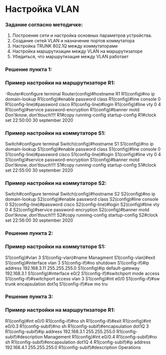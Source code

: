#  Настройка VLAN 

###  Задание согласно методичке:

  1. Построение сети и настройка основных параметров устройства.
  2. Создание сетей VLAN и назначение портов коммутатора
  3. Настройка TRUNK 802.1Q между коммутаторами
  4. Настройка маршрутизации между VLAN на маршрутизаторе
  5. Убедиться, что маршрутизация между VLAN работает

###  Решение пункта 1:

###  Пример настройки на маршрутизаторе R1:

-Router#configure terminal
Router(config)#hostname R1
R1(config)#no ip domain-lookup
R1(config)#enable password class
R1(config)#line console 0
R1(config-line)#password cisco
R1(config-line)#login 
R1(config)#line vty 0 4
R1(config)#service password-encryption
R1(config)#banner motd $Don't know, don't touch !!!!$
R1#copy running-config startup-config
R1#clock set 22:50:00 30 september 2020

###  Пример настройки на коммутаторе S1:
Switch#configure terminal 
Switch(config)#hostname S1
S1(config)#no ip domain-lookup
S1(config)#enable password class
S1(config)#line console 0
S1(config-line)#password cisco
S1(config-line)#login 
S1(config)#line vty 0 4
S1(config)#service password-encryption
S1(config)#banner motd $Don't know, don't touch !!!!$
S1#copy running-config startup-config
S1#clock set 22:55:00 30 september 2020

###  Пример настройки на коммутаторе S2:
Switch#configure terminal 
Switch(config)#hostname S2
S2(config)#no ip domain-lookup
S2(config)#enable password class
S2(config)#line console 0
S2(config-line)#password cisco
S2(config-line)#login 
S2(config)#line vty 0 4
S2(config)#service password-encryption
S2(config)#banner motd $Don't know, don't touch !!!!$
S2#copy running-config startup-config
S2#clock set 22:56:00 30 september 2020

###  Решение пункта 2:
###  Пример настройки на коммутаторе S1:
S1(config)#vlan 3
S1(config-vlan)#name Managment
S1(config-vlan)#exit
S1(config)#interface vlan 3
S1(config-if)#no shutdown
S1(config-if)#ip address 192.168.3.11 255.255.255.0
S1(config)#ip default-gateway 192.168.3.1
S1(config)#interface e0/2
S1(config-if)#switchport mode access
S1(config-if)#switchport access vlan 3
S1(config)#int e0/0
S1(config-if)#sw trunk encapsulation dot1q
S1(config-if)#sw mo tru

###  Решение пункта 3:
###  Пример настройки на маршрутизаторе R1:
R1(config)#int e0/0
R1(config-if)#no sh
R1(config-if)#exit
R1(config)#int e0/0.3
R1(config-subif)#no sh
R1(config-subif)#encapsulation dot1Q 3
R1(config-subif)#ip address 192.168.3.1 255.255.255.0
R1(config-subif)#description Management
R1(config)#int e0/0.4
R1(config-subif)#no sh
R1(config-subif)#encapsulation dot1Q 4
R1(config-subif)#ip address 192.168.4.1 255.255.255.0
R1(config-subif)#description Operations

